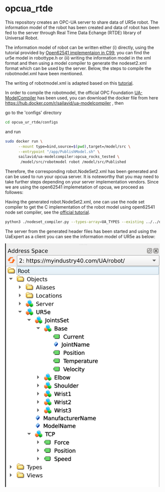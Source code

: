 # opcua_rtde
This repository creates an OPC-UA server to share data of UR5e robot. The information model of the robot has been created and data of robot has been fed to the server through Real Time Data Echange (RTDE) library of Universal Robot.

The information model of robot can be written either (i) directly, using the tutorial provided by [Open62541 implementaion in C99](https://www.open62541.org/doc/v1.4.10/tutorial_server_object.html), you can find the ur5e model in robottype.h or (ii) writing the information model in the xml format and then using a model compiler to generate the nodeset2.xml format which can be used by the server. Below, the steps to compile the robotmodel.xml have been mentioned.



The writing of robotmodel.xml is adapted based on this [tutorial]( https://profanter.medium.com/how-to-create-custom-opc-ua-information-models-1e9a461f5b58).

In order to compile the robotmodel, the official OPC Foundation [UA-ModelCompiler](https://github.com/OPCFoundation/UA-ModelCompiler) has been used, you can download the docker file from here https://hub.docker.com/r/sailavid/ua-modelcompiler , then 

go to the 'configs' directory
```bash
cd opcua_ur_rtde/configs
```
and run 
```bash
sudo docker run \
	  --mount type=bind,source=$(pwd),target=/model/src \
	  --entrypoint "/app/PublishModel.sh" \
	  sailavid/ua-modelcompiler:opcua_rocks_tested \
	   /model/src/robotmodel robot /model/src/Published
```
Therefore, the corresponding robot.NodeSet2.xml has been generated and can be used to run your opcua server. It is noteworthy that you may need to take further steps depending on your server implementation vendors. 
Since we are using the open62541 implemetation of opcua, we proceed as followes:

Having the generated robot.NodeSet2.xml, one can use the node set compiler to get the C implementation of the robot model using open62541 node set compiler, see the [official tutorial](https://www.open62541.org/doc/v1.4.10/nodeset_compiler.html).

```bash
python3 ./nodeset_compiler.py --types-array=UA_TYPES --existing ../../deps/ua-nodeset/Schema/Opc.Ua.NodeSet2.xml --xml robot.NodeSet2.xml robot
```

The server from the generated header files has been started and using the UaExpert as a client you can see the information model of UR5e as below:

<p align="center">
  <img src="images/ur5e_object_in_UaExpert.png" width="550" width="340"/></a>
</p>